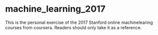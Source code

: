 # machine_learning_2017
This is the personal exercise of the 2017 Stanford online machinelearing courses from coursera.
Readers should only take it as a reference.

